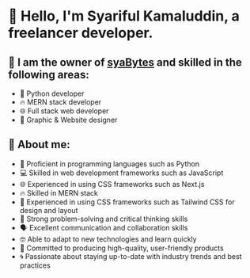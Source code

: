 # 🌟 Hello, I'm Syariful Kamaluddin, a freelancer developer. 

## 🌟 I am the owner of [syaBytes](https://github.com/syaBytes) and skilled in the following areas:
- 🐍 Python developer
- 🔥 MERN stack developer
- 🌐 Full stack web developer
- 🎨 Graphic & Website designer

## 🌟 About me:
- 🐍 Proficient in programming languages such as Python
- 💻 Skilled in web development frameworks such as JavaScript
- 🌐 Experienced in using CSS frameworks such as Next.js
- 🔥 Skilled in MERN stack
- 💅 Experienced in using CSS frameworks such as Tailwind CSS for design and layout
- 🤔 Strong problem-solving and critical thinking skills
- 🗣 Excellent communication and collaboration skills
- 🤓 Able to adapt to new technologies and learn quickly
- 💪 Committed to producing high-quality, user-friendly products
- 🌀 Passionate about staying up-to-date with industry trends and best practices

<!-- <img height="180em" src="https://github-readme-stats.vercel.app/api?username=sya08&show_icons=true&hide_border=true&&count_private=true&include_all_commits=true" /> -->
